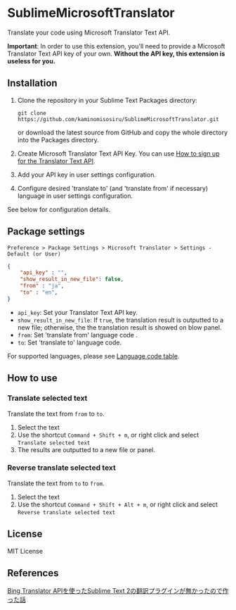 # SublimeMicrosoftTranslator

Translate your code using Microsoft Translator Text API.

**Important**: In order to use this extension, you'll need to provide a Microsoft Translator Text API key of your own.
**Without the API key, this extension is useless for you.**

## Installation

1. Clone the repository in your Sublime Text Packages directory:

    ```shell
    git clone https://github.com/kaminomisosiru/SublimeMicrosoftTranslator.git
    ```

    or download the latest source from GitHub and copy the whole directory into the Packages directory.

2. Create Microsoft Translator Text API Key. You can use [How to sign up for the Translator Text API](https://docs.microsoft.com/en-us/azure/cognitive-services/translator/translator-text-how-to-signup).
3. Add your API key in user settings configuration.
4. Configure desired 'translate to' (and 'translate from' if necessary) language in user settings configuration.

See below for configuration details.

## Package settings

`Preference > Package Settings > Microsoft Translator > Settings - Default (or User)`

```json
{
    "api_key" : "",
    "show_result_in_new_file": false,
    "from" : "ja",
    "to" : "en",
}
```

+ `api_key`: Set your Translator Text API key.
+ `show_result_in_new_file`: If `true`, the translation result is outputted to a new file; otherwise, the the translation result is showed on blow panel.
+ `from`: Set 'translate from' language code .
+ `to`: Set 'translate to' language code.

For supported languages, please see [Language code table](https://gist.github.com/kaminomisosiru/7a8511d239a0848d8689ed0cd0ab1b2d).

## How to use

### Translate selected text

Translate the text from `from` to `to`.

1. Select the text
2. Use the shortcut `Command + Shift + m`, or right click and select `Translate selected text`
3. The results are outputted to a new file or panel.

### Reverse translate selected text

Translate the text from `to` to `from`.

1. Select the text
2. Use the shortcut `Command + Shift + Alt + m`, or right click and select `Reverse translate selected text`

## License

MIT License

## References

[Bing Translator APIを使ったSublime Text 2の翻訳プラグインが無かったので作った話](http://visible-true.blogspot.com/2012/12/bing-translator-apisublime-text-2.html)
